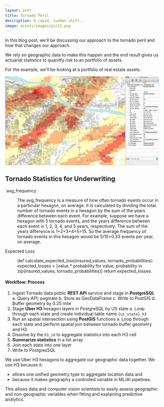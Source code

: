 ```yaml
---
layout: post
title: Tornado Peril
description: A rapid, sudden shift...
image: assets/images/pic12.png
---
```


In this blog post, we'll be discussing our approach to the tornado peril and how that changes our approach.

We rely on geographic data to make this happen and the end result gives us actuarial statistics to quanitfy risk to an portfolio of assets.

For the example, we'll be looking at a portfolio of real estate assets.



![image info](/assets/images/pic12.jpg)



<h2>Tornado Statistics for Underwriting</h2>
<dl>
	<dt>`avg_frequency`</dt>
	<dd>
		<p>
        The avg_frequency is a measure of how often tornado events occur in a particular hexagon, on average. It is calculated by dividing the total number of tornado events in a hexagon by the sum of the years difference between each event.
		For example, suppose we have a hexagon with 5 tornado events, and the years difference between each event is 1, 2, 3, 4, and 5 years, respectively. The sum of the years difference is 1+2+3+4+5=15. So the average frequency of tornado events in this hexagon would be 5/15=0.33 events per year, on average.</p>
	</dd>
	<dt>Expected Loss</dt>
	<dd>
		<p>def calculate_expected_loss(insured_values, tornado_probabilities):
    expected_losses = [value * probability for value, probability in zip(insured_values, tornado_probabilities)]
        return expected_losses.</p>
	</dd>
</dl>

#### **Workflow: Process**

1. Ingest Tornado data public **REST API** service and stage in **PostgreSQL**
      a. Query API; paginate
      b. Store as GeoDataFrame
      c. Write to PostGIS
      d. Buffer geometry by 0.25 mile
2. Stage **Uber H3** hexagon layers in PostgreSQL by US state
      a. Loop through each state and create individual table name `{us_state}_h3`
3. Run an spatial intersection using **PostGIS** functions
      a. Loop through each state and perform spatial join between tornado buffer geometry and H3.
4. Dissolve by the `h3_id` to aggregate statistics into each H3 cell
5. **Summarize statistics** in a list array
6. Join each state into one layer
7. Write to PostgresSQL

We use Uber H3 hexagons to aggregate our geographic data together.  We use H3 because it:
-  allows one unified geometry type to aggregate location data and 
-  because it makes geography a controlled variable in ML/AI pipelines.  
  
This allows data and computer vision scientists to easily assess geographic and non-geographic variables when fitting and explaining predictive analytics.




